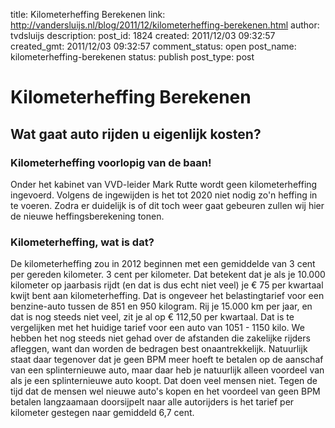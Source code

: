 title: Kilometerheffing Berekenen
link: http://vandersluijs.nl/blog/2011/12/kilometerheffing-berekenen.html
author: tvdsluijs
description: 
post_id: 1824
created: 2011/12/03 09:32:57
created_gmt: 2011/12/03 09:32:57
comment_status: open
post_name: kilometerheffing-berekenen
status: publish
post_type: post

# Kilometerheffing Berekenen

## Wat gaat auto rijden u eigenlijk kosten?

### Kilometerheffing voorlopig van de baan!

Onder het kabinet van VVD-leider Mark Rutte wordt geen kilometerheffing ingevoerd. Volgens de ingewijden is het tot 2020 niet nodig zo'n heffing in te voeren. Zodra er duidelijk is of dit toch weer gaat gebeuren zullen wij hier de nieuwe heffingsberekening tonen. 

### Kilometerheffing, wat is dat?

De kilometerheffing zou in 2012 beginnen met een gemiddelde van 3 cent per gereden kilometer. 3 cent per kilometer. Dat betekent dat je als je 10.000 kilometer op jaarbasis rijdt (en dat is dus echt niet veel) je € 75 per kwartaal kwijt bent aan kilometerheffing. Dat is ongeveer het belastingtarief voor een benzine-auto tussen de 851 en 950 kilogram. Rij je 15.000 km per jaar, en dat is nog steeds niet veel, zit je al op € 112,50 per kwartaal. Dat is te vergelijken met het huidige tarief voor een auto van 1051 - 1150 kilo. We hebben het nog steeds niet gehad over de afstanden die zakelijke rijders afleggen, want dan worden de bedragen best onaantrekkelijk. Natuurlijk staat daar tegenover dat je geen BPM meer hoeft te betalen op de aanschaf van een splinternieuwe auto, maar daar heb je natuurlijk alleen voordeel van als je een splinternieuwe auto koopt. Dat doen veel mensen niet. Tegen de tijd dat de mensen wel nieuwe auto's kopen en het voordeel van geen BPM betalen langzaamaan doorsijpelt naar alle autorijders is het tarief per kilometer gestegen naar gemiddeld 6,7 cent.